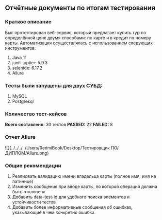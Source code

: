 ## Отчётные документы по итогам тестирования

### Краткое описание
Был протестирован веб-сервис, который предлагает купить тур по определённой цене двумя способами: по карте и в кредит по номеру карты.
Автоматизация осуществлялась с использованием следующих инструментов:
1. Java 11
2. junit-jupiter: 5.9.3
3. selenide: 6.17.2
4. Allure

### Тесты были запущены для двух СУБД:
1. MySQL
2. Postgresql

### Количество тест-кейсов
**Всего составлено:** 30 тестов
**PASSED:**  22
**FAILED:**  8

### Отчет Allure
![](../../../../Users/RedmiBook/Desktop/Тестировщик ПО/ДИПЛОМ/Allure.png)

### Общие рекомендации
1. Реалиовать валидацию имени владельца карты (полное имя, имя на латинице)
2. Изменить сообщение при вводе карты, по которой операция должна быть отклонена 
3. Добавить data-test-id для удобного поиска элементов и устойчивости тестов
4. Добавить более информативные сообщения об ошибках, указывающие в чем конкретно ошибка.